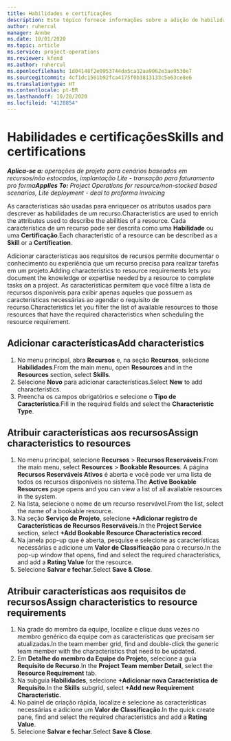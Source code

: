 ```yaml
---
title: Habilidades e certificações
description: Este tópico fornece informações sobre a adição de habilidades e características de certificação aos recursos.
author: ruhercul
manager: Annbe
ms.date: 10/01/2020
ms.topic: article
ms.service: project-operations
ms.reviewer: kfend
ms.author: ruhercul
ms.openlocfilehash: 1d04148f2e0953744da5ca32aa9062e3ae9530e7
ms.sourcegitcommit: 4cf1dc1561b92fca4175f0b3813133c5e63ce8e6
ms.translationtype: HT
ms.contentlocale: pt-BR
ms.lasthandoff: 10/28/2020
ms.locfileid: "4128854"
---
```

# <a name="skills-and-certifications"></a><span data-ttu-id="62a20-103">Habilidades e certificações</span><span class="sxs-lookup"><span data-stu-id="62a20-103">Skills and certifications</span></span>
<span data-ttu-id="62a20-104">_**Aplica-se a:** operações de projeto para cenários baseados em recursos/não estocados, implantação Lite - transação para faturamento pro forma_</span><span class="sxs-lookup"><span data-stu-id="62a20-104">_**Applies To:** Project Operations for resource/non-stocked based scenarios, Lite deployment - deal to proforma invoicing_</span></span>

<span data-ttu-id="62a20-105">As características são usadas para enriquecer os atributos usados para descrever as habilidades de um recurso.</span><span class="sxs-lookup"><span data-stu-id="62a20-105">Characteristics are used to enrich the attributes used to describe the abilities of a resource.</span></span> <span data-ttu-id="62a20-106">Cada característica de um recurso pode ser descrita como uma **Habilidade** ou uma **Certificação**.</span><span class="sxs-lookup"><span data-stu-id="62a20-106">Each characteristic of a resource can be described as a **Skill** or a **Certification**.</span></span>

<span data-ttu-id="62a20-107">Adicionar características aos requisitos de recursos permite documentar o conhecimento ou experiência que um recurso precisa para realizar tarefas em um projeto.</span><span class="sxs-lookup"><span data-stu-id="62a20-107">Adding characteristics to resource requirements lets you document the knowledge or expertise needed by a resource to complete tasks on a project.</span></span> <span data-ttu-id="62a20-108">As características permitem que você filtre a lista de recursos disponíveis para exibir apenas aqueles que possuem as características necessárias ao agendar o requisito de recurso.</span><span class="sxs-lookup"><span data-stu-id="62a20-108">Characteristics let you filter the list of available resources to those resources that have the required characteristics when scheduling the resource requirement.</span></span>

## <a name="add-characteristics"></a><span data-ttu-id="62a20-109">Adicionar características</span><span class="sxs-lookup"><span data-stu-id="62a20-109">Add characteristics</span></span>

1. <span data-ttu-id="62a20-110">No menu principal, abra **Recursos** e, na seção **Recursos**, selecione **Habilidades**.</span><span class="sxs-lookup"><span data-stu-id="62a20-110">From the main menu, open **Resources** and in the **Resources** section, select **Skills**.</span></span>
2. <span data-ttu-id="62a20-111">Selecione **Novo** para adicionar características.</span><span class="sxs-lookup"><span data-stu-id="62a20-111">Select **New** to add characteristics.</span></span>
3. <span data-ttu-id="62a20-112">Preencha os campos obrigatórios e selecione o **Tipo de Característica**.</span><span class="sxs-lookup"><span data-stu-id="62a20-112">Fill in the required fields and select the **Characteristic Type**.</span></span>

## <a name="assign-characteristics-to-resources"></a><span data-ttu-id="62a20-113">Atribuir características aos recursos</span><span class="sxs-lookup"><span data-stu-id="62a20-113">Assign characteristics to resources</span></span>

1. <span data-ttu-id="62a20-114">No menu principal, selecione **Recursos** > **Recursos Reserváveis**.</span><span class="sxs-lookup"><span data-stu-id="62a20-114">From the main menu, select **Resources** > **Bookable Resources**.</span></span> <span data-ttu-id="62a20-115">A página **Recursos Reserváveis Ativos** é aberta e você pode ver uma lista de todos os recursos disponíveis no sistema.</span><span class="sxs-lookup"><span data-stu-id="62a20-115">The **Active Bookable Resources** page opens and you can view a list of all available resources in the system.</span></span>
2. <span data-ttu-id="62a20-116">Na lista, selecione o nome de um recurso reservável.</span><span class="sxs-lookup"><span data-stu-id="62a20-116">From the list, select the name of a bookable resource.</span></span>
3. <span data-ttu-id="62a20-117">Na seção **Serviço de Projeto**, selecione **+Adicionar registro de Características de Recursos Reserváveis**.</span><span class="sxs-lookup"><span data-stu-id="62a20-117">In the **Project Service** section, select **+Add Bookable Resource Characteristics record**.</span></span>
4. <span data-ttu-id="62a20-118">Na janela pop-up que é aberta, pesquise e selecione as características necessárias e adicione um **Valor de Classificação** para o recurso.</span><span class="sxs-lookup"><span data-stu-id="62a20-118">In the pop-up window that opens, find and select the required characteristics, and add a **Rating Value** for the resource.</span></span>
5. <span data-ttu-id="62a20-119">Selecione **Salvar e fechar**.</span><span class="sxs-lookup"><span data-stu-id="62a20-119">Select **Save & Close**.</span></span>

## <a name="assign-characteristics-to-resource-requirements"></a><span data-ttu-id="62a20-120">Atribuir características aos requisitos de recursos</span><span class="sxs-lookup"><span data-stu-id="62a20-120">Assign characteristics to resource requirements</span></span>

1. <span data-ttu-id="62a20-121">Na grade do membro da equipe, localize e clique duas vezes no membro genérico da equipe com as características que precisam ser atualizadas.</span><span class="sxs-lookup"><span data-stu-id="62a20-121">In the team member grid, find and double-click the generic team member with the characteristics that need to be updated.</span></span>
2. <span data-ttu-id="62a20-122">Em **Detalhe do membro da Equipe do Projeto**, selecione a guia **Requisito de Recurso**.</span><span class="sxs-lookup"><span data-stu-id="62a20-122">In the **Project Team member Detail**, select the **Resource Requirement** tab.</span></span>
3. <span data-ttu-id="62a20-123">Na subguia **Habilidades**, selecione **+Adicionar nova Característica de Requisito**.</span><span class="sxs-lookup"><span data-stu-id="62a20-123">In the **Skills** subgrid, select **+Add new Requirement Characteristic.**</span></span>
4. <span data-ttu-id="62a20-124">No painel de criação rápida, localize e selecione as características necessárias e adicione um **Valor de Classificação**.</span><span class="sxs-lookup"><span data-stu-id="62a20-124">In the quick create pane, find and select the required characteristics and add a **Rating Value**.</span></span>
5. <span data-ttu-id="62a20-125">Selecione **Salvar e fechar**.</span><span class="sxs-lookup"><span data-stu-id="62a20-125">Select **Save & Close**.</span></span>